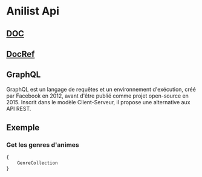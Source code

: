 # Anilist Api
## [DOC](https://anilist.gitbook.io/anilist-apiv2-docs/)


## [DocRef](https://anilist.github.io/ApiV2-GraphQL-Docs/)

## GraphQL
GraphQL est un langage de requêtes et un environnement d'exécution, créé par Facebook en 2012, avant d'être publié comme projet open-source en 2015. Inscrit dans le modèle Client-Serveur, il propose une alternative aux API REST.

## Exemple
### Get les genres d'animes
```js 
{
	GenreCollection
}

```